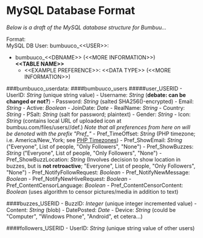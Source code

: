 MySQL Database Format
=====================

_Below is a draft of the MySQL database structure for Bumbuu..._

Format: <br>
MySQL DB User: bumbuuco_&lt;&lt;USER&gt;&gt;:
-	bumbuuco_&lt;&lt;DBNAME&gt;&gt; (&lt;&lt;MORE INFORMATION&gt;&gt;) <br>
	**&lt;&lt;TABLE NAME&gt;&gt;**
	-	&lt;&lt;EXAMPLE PREFERENCE&gt;&gt;: &lt;&lt;DATA TYPE&gt;&gt; (&lt;&lt;MORE INFORMATION&gt;&gt;)


###bumbuuco_userdata:
####bumbuuco_users
#####user_USERID
	-	UserID: _String_ (unique string value)
	-	Username: _String_ (**debate: can be changed or not?**)
	-	Password: _String_ (salted SHA256()-encrypted)
	-	Email: _String_
	-	Active: _Boolean_
	-	JoinDate: _Date_
	-	RealName: _String_
	-	Country: _String_
	-	PSalt: _String_ (salt for password; plaintext)
	-	Gender: _String_ 
	-	Icon: _String_ (contains local URL of uploaded icon at bumbuu.com/files/users/<USERNAME>/def.<EXT>)
	_Note that all preferences from here on will be denoted with the prefix "Pref\_"_
	-	Pref\_TimeOffset: _String_ (PHP timezone; i.e. America/New_York; see [PHP Timezones](http://php.net/manual/en/timezones.php))
	-	Pref\_ShowEmail: _String_ ("Everyone", List of people, "Only Followers", "None")
	-	Pref\_ShowBuzzes: _String_ ("Everyone", List of people, "Only Followers", "None")
	-	Pref\_ShowBuzzLocation: _String_ (Involves decision to show location in buzzes, but is **not retroactive**; "Everyone", List of people, "Only Followers", "None")
	-	Pref\_NotifyFollowRequest: _Boolean_
	-	Pref\_NotifyNewMessage: _Boolean_
	-	Pref\_NotifyNewHiveRequest: _Boolean_
	-	Pref\_ContentCensorLanguage: _Boolean_
	-	Pref\_ContentCensorContent: _Boolean_ (uses algorithm to censor pictures/media in addition to text)

####buzzes_USERID
	-	BuzzID: _Integer_ (unique integer incremented value)
	-	Content: _String_ (blob)
	-	DatePosted: _Date_
	-	Device: _String_ (could be "Computer", "Windows Phone", "Android", et cetera...)

####followers_USERID
	-	UserID: _String_ (unique string value of other users)

